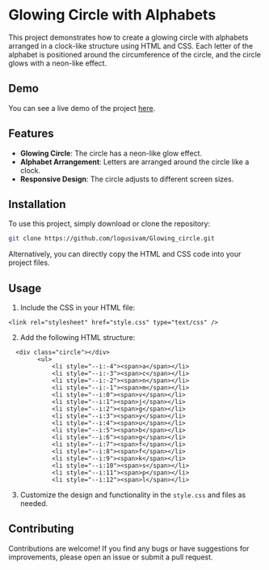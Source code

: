 # Glowing Circle with Alphabets

This project demonstrates how to create a glowing circle with alphabets arranged in a clock-like structure using HTML and CSS. Each letter of the alphabet is positioned around the circumference of the circle, and the circle glows with a neon-like effect.

## Demo

You can see a live demo of the project [here](https://logusivam.github.io/Glowing_cirlce/).

## Features

- **Glowing Circle**: The circle has a neon-like glow effect.
- **Alphabet Arrangement**: Letters are arranged around the circle like a clock.
- **Responsive Design**: The circle adjusts to different screen sizes.

## Installation

To use this project, simply download or clone the repository:

```bash
git clone https://github.com/logusivam/Glowing_circle.git
```

Alternatively, you can directly copy the HTML and CSS code into your project files.

## Usage
1. Include the CSS in your HTML file:
```
<link rel="stylesheet" href="style.css" type="text/css" />
```

2. Add the following HTML structure:
```
  <div class="circle"></div>
        <ul>
            <li style="--i:-4"><span>a</span></li>
            <li style="--i:-3"><span>c</span></li>
            <li style="--i:-2"><span>n</span></li>
            <li style="--i:-1"><span>m</span></li>
            <li style="--i:0"><span>v</span></li>
            <li style="--i:1"><span>j</span></li>
            <li style="--i:2"><span>g</span></li>
            <li style="--i:3"><span>y</span></li>
            <li style="--i:4"><span>u</span></li>
            <li style="--i:5"><span>b</span></li>
            <li style="--i:6"><span>g</span></li>
            <li style="--i:7"><span>f</span></li>
            <li style="--i:8"><span>f</span></li>
            <li style="--i:9"><span>k</span></li>
            <li style="--i:10"><span>s</span></li>
            <li style="--i:11"><span>p</span></li>
            <li style="--i:12"><span>l</span></li>
```

3. Customize the design and functionality in the `style.css` and files as needed.

## Contributing
Contributions are welcome! If you find any bugs or have suggestions for improvements, please open an issue or submit a pull request.








